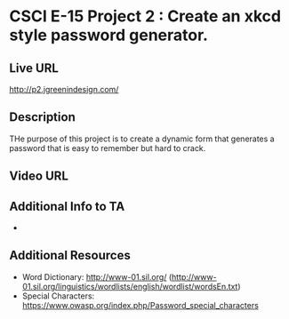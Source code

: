 # CSCI E-15 Project 2 : Create an xkcd style password generator.

## Live URL
<http://p2.jgreenindesign.com/>

## Description
THe purpose of this project is to create a dynamic form that generates a password that is easy to remember but hard to crack.

## Video URL


## Additional Info to TA
*

## Additional Resources
* Word Dictionary: <http://www-01.sil.org/> (<http://www-01.sil.org/linguistics/wordlists/english/wordlist/wordsEn.txt>)
* Special Characters: <https://www.owasp.org/index.php/Password_special_characters>